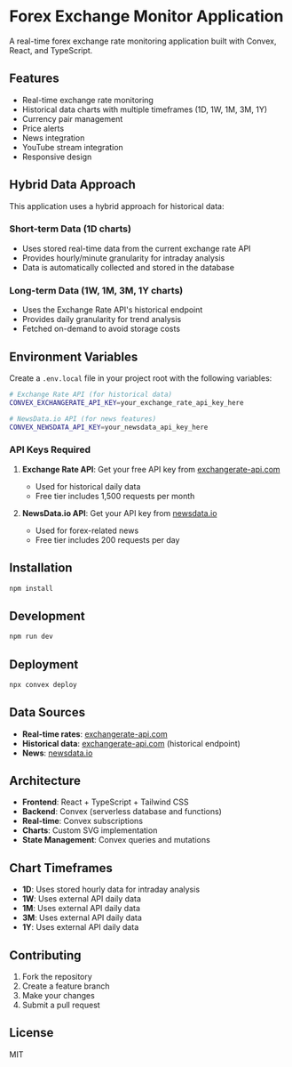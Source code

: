 # Forex Exchange Monitor Application

A real-time forex exchange rate monitoring application built with Convex, React, and TypeScript.

## Features

- Real-time exchange rate monitoring
- Historical data charts with multiple timeframes (1D, 1W, 1M, 3M, 1Y)
- Currency pair management
- Price alerts
- News integration
- YouTube stream integration
- Responsive design

## Hybrid Data Approach

This application uses a hybrid approach for historical data:

### Short-term Data (1D charts)
- Uses stored real-time data from the current exchange rate API
- Provides hourly/minute granularity for intraday analysis
- Data is automatically collected and stored in the database

### Long-term Data (1W, 1M, 3M, 1Y charts)
- Uses the Exchange Rate API's historical endpoint
- Provides daily granularity for trend analysis
- Fetched on-demand to avoid storage costs

## Environment Variables

Create a `.env.local` file in your project root with the following variables:

```bash
# Exchange Rate API (for historical data)
CONVEX_EXCHANGERATE_API_KEY=your_exchange_rate_api_key_here

# NewsData.io API (for news features)
CONVEX_NEWSDATA_API_KEY=your_newsdata_api_key_here
```

### API Keys Required

1. **Exchange Rate API**: Get your free API key from [exchangerate-api.com](https://www.exchangerate-api.com/)
   - Used for historical daily data
   - Free tier includes 1,500 requests per month

2. **NewsData.io API**: Get your API key from [newsdata.io](https://newsdata.io/)
   - Used for forex-related news
   - Free tier includes 200 requests per day

## Installation

```bash
npm install
```

## Development

```bash
npm run dev
```

## Deployment

```bash
npx convex deploy
```

## Data Sources

- **Real-time rates**: [exchangerate-api.com](https://www.exchangerate-api.com/)
- **Historical data**: [exchangerate-api.com](https://www.exchangerate-api.com/) (historical endpoint)
- **News**: [newsdata.io](https://newsdata.io/)

## Architecture

- **Frontend**: React + TypeScript + Tailwind CSS
- **Backend**: Convex (serverless database and functions)
- **Real-time**: Convex subscriptions
- **Charts**: Custom SVG implementation
- **State Management**: Convex queries and mutations

## Chart Timeframes

- **1D**: Uses stored hourly data for intraday analysis
- **1W**: Uses external API daily data
- **1M**: Uses external API daily data
- **3M**: Uses external API daily data
- **1Y**: Uses external API daily data

## Contributing

1. Fork the repository
2. Create a feature branch
3. Make your changes
4. Submit a pull request

## License

MIT

